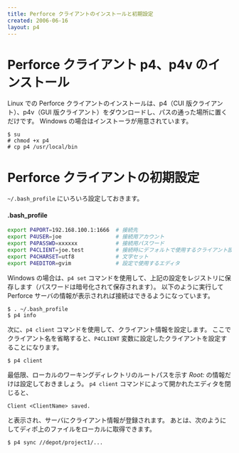 ```yaml
---
title: Perforce クライアントのインストールと初期設定
created: 2006-06-16
layout: p4
---
```


Perforce クライアント p4、p4v のインストール
====
Linux での Perforce クライアントのインストールは、p4（CUI 版クライアント）、p4v（GUI 版クライアント）をダウンロードし、パスの通った場所に置くだけです。
Windows の場合はインストーラが用意されています。

```
$ su
# chmod +x p4
# cp p4 /usr/local/bin
```

Perforce クライアントの初期設定
====
`~/.bash_profile` にいろいろ設定しておきます。

#### .bash_profile
```bash
export P4PORT=192.168.100.1:1666  # 接続先
export P4USER=joe                 # 接続用アカウント
export P4PASSWD=xxxxxx            # 接続用パスワード
export P4CLIENT=joe.test          # 接続時にデフォルトで使用するクライアント設定名（新規のものでも可）
export P4CHARSET=utf8             # 文字セット
export P4EDITOR=gvim              # 設定で使用するエディタ
```

Windows の場合は、`p4 set` コマンドを使用して、上記の設定をレジストリに保存します（パスワードは暗号化されて保存されます）。
以下のように実行して Perforce サーバの情報が表示されれば接続はできるようになっています。

```
$ . ~/.bash_profile
$ p4 info
```

次に、`p4 client` コマンドを使用して、クライアント情報を設定します。
ここでクライアント名を省略すると、`P4CLIENT` 変数に設定したクライアントを設定することになります。

```
$ p4 client
```

最低限、ローカルのワーキングディレクトリのルートパスを示す *Root:* の情報だけは設定しておきましょう。
`p4 client` コマンドによって開かれたエディタを閉じると、

```
Client <ClientName> saved.
```

と表示され、サーバにクライアント情報が登録されます。
あとは、次のようにしてディポ上のファイルをローカルに取得できます。

```
$ p4 sync //depot/project1/...
```

